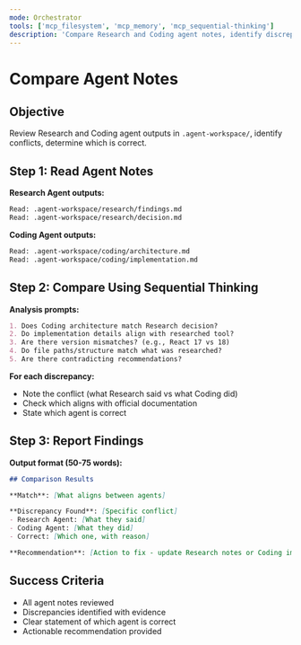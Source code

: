 ```yaml
---
mode: Orchestrator
tools: ['mcp_filesystem', 'mcp_memory', 'mcp_sequential-thinking']
description: 'Compare Research and Coding agent notes, identify discrepancies'
---
```


# Compare Agent Notes

## Objective
Review Research and Coding agent outputs in `.agent-workspace/`, identify conflicts, determine which is correct.

## Step 1: Read Agent Notes

**Research Agent outputs:**
```bash
Read: .agent-workspace/research/findings.md
Read: .agent-workspace/research/decision.md
```

**Coding Agent outputs:**
```bash
Read: .agent-workspace/coding/architecture.md
Read: .agent-workspace/coding/implementation.md
```

## Step 2: Compare Using Sequential Thinking

**Analysis prompts:**
```markdown
1. Does Coding architecture match Research decision?
2. Do implementation details align with researched tool?
3. Are there version mismatches? (e.g., React 17 vs 18)
4. Do file paths/structure match what was researched?
5. Are there contradicting recommendations?
```

**For each discrepancy:**
- Note the conflict (what Research said vs what Coding did)
- Check which aligns with official documentation
- State which agent is correct

## Step 3: Report Findings

**Output format (50-75 words):**
```markdown
## Comparison Results

**Match**: [What aligns between agents]

**Discrepancy Found**: [Specific conflict]
- Research Agent: [What they said]
- Coding Agent: [What they did]
- Correct: [Which one, with reason]

**Recommendation**: [Action to fix - update Research notes or Coding implementation]
```

## Success Criteria
- All agent notes reviewed
- Discrepancies identified with evidence
- Clear statement of which agent is correct
- Actionable recommendation provided
